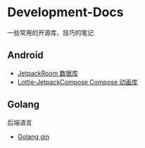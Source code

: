 # Development-Docs
一些常用的开源库、技巧的笔记
## Android
- [JetpackRoom 数据库](/Android/JetpackRoom.MD)
- [Lottie-JetpackCompose Compose 动画库](/Android/Lottie-JetpackCompose.MD)  
## Golang
后端语言
- [Golang gin](/Golang/GolangGin.MD)